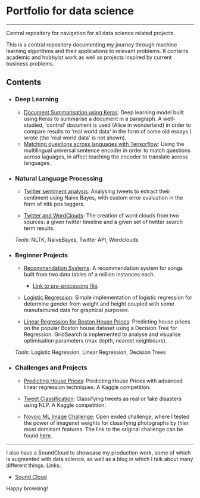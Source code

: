
# Portfolio for data science
---
Central repository for navigation for all data science related projects.

This is a central repository documenting my journey through machine learning algorithms and their applications to relevant problems. It contains academic and hobbyist work as well as projects inspired by current business problems.

## Contents
- ### Deep Learning 
    - [Document Summarisation using Keras](https://github.com/MrFlygerian/NLP-Document-Summary/blob/master/Document_Summariser_(control).ipynb): Deep learning model built using Keras to summarise a document in a paragraph. A well-studied, 'control' document is used (Alice in wonderland) in order to compare results to 'real world data' in the form of some old essays I wrote (the 'real world data' is not shown).
    - [Matching questions across languages with Tensorflow](https://github.com/MrFlygerian/FAQ_matcher/blob/master/FAQ_matcher_notebook.ipynb): Using the multilingual universal sentence encoder in order to match questions across laguages, in affect teaching the encoder to translate across languages.   
    
    
- ### Natural Language Processing
     - [Twitter sentiment analysis](https://github.com/MrFlygerian/TwitterSentimentAnalysis/blob/master/Sentiment%20Analysis%20Notebook.ipynb): Analysing tweets to extract their sentiment using Naive Bayes, with custom error evaluation in the form of nltk pos taggers.
     
     - [Twitter and WordClouds](https://github.com/MrFlygerian/WordClouds/blob/master/WordClouds.ipynb): The creation of word clouds from two sources: a given twitter timeline and a given set of twitter search term results.

    _Tools_: NLTK, NaiveBayes, Twitter API, Wordclouds


- ### Beginner Projects
   - [Recommendation Systems](https://github.com/MrFlygerian/MusicRecommender/blob/master/Recommenders.ipynb): A recommendation system for songs built from two data tables of a million instances each.
      - [Link to pre-processing file](https://github.com/MrFlygerian/MusicRecommender/blob/master/MusicDataPreprocessing.py).
    
    - [Logistic Regression](https://github.com/MrFlygerian/LogisticRegression): Simple implementation of logistic regression for determine gender from weight and height coupled with some manufactured data for graphical purposes.
    
    - [Linear Regression for Boston House Prices](https://github.com/MrFlygerian/BostonHousePrediction): Predicting house prices on the popular Boston house dataset using a Decision Tree for Regression. GridSearch is implemented to analyse and visualise optimisation parameters (max depth, nearest neighbours).  
   
   _Tools_: Logistic Regression, Linear Regression, Decision Trees 
   

- ### Challenges and Projects
    - [Predicting House Prices](https://github.com/MrFlygerian/Predicting-House-Price/blob/master/Kaggle%20comp%20Notebook.ipynb): Predicting House Prices with advanced linear regression techniques. A Kaggle competition.
      
    - [Tweet Classification](https://github.com/MrFlygerian/Tweet-classification/blob/master/Kaggle%20Comp%20Notebook.ipynb): Classifying tweets as real or fake disasters using NLP. A Kaggle competition.
    - [Novoic ML Image Challenge](https://github.com/MrFlygerian/portfolio-for-data-science/blob/master/Blessed_Image_Novoic_ML_challenge.ipynb): Open ended challenge, where I tested the power of imagenet weights for classifying photographs by thier most dominant features. The link to the original challenge can be found [here](https://github.com/novoic/ml-challenge/blob/master/image_challenge.ipynb).
    

---

I also have a SoundCloud to showcase my production work, some of which is augmented with data science, as well as a blog in which I talk about many different things. Links:
- [Sound Cloud](https://soundcloud.com/blessed-chia)

Happy browsing!
